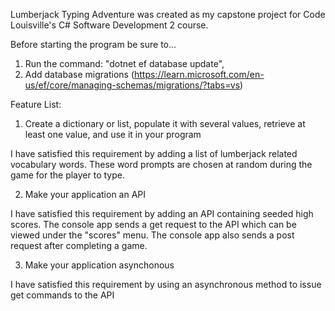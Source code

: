 Lumberjack Typing Adventure was created as my capstone project for Code Louisville's C# Software Development 2 course.  
  
  
  
Before starting the program be sure to...  
1. Run the command: "dotnet ef database update",  
2. Add database migrations (https://learn.microsoft.com/en-us/ef/core/managing-schemas/migrations/?tabs=vs)
  
  
Feature List:
1. Create a dictionary or list, populate it with several values, retrieve at least one value, and use it in your program

I have satisfied this requirement by adding a list of lumberjack related vocabulary words. These word prompts are chosen at random during the game for the player to type.

2. Make your application an API

I have satisfied this requirement by adding an API containing seeded high scores. The console app sends a get request to the API which can be viewed under the "scores" menu. The console app also sends a post request after completing a game.

3. Make your application asynchonous

I have satisfied this requirement by using an asynchronous method to issue get commands to the API
